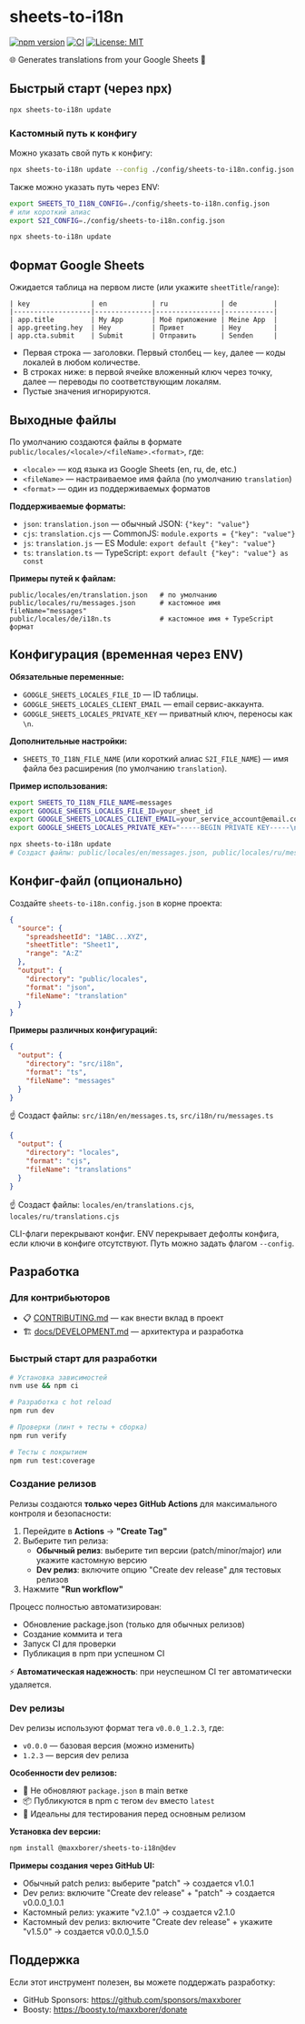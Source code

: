 # sheets-to-i18n

[![npm version](https://img.shields.io/npm/v/@maxxborer/sheets-to-i18n?color=blue)](https://www.npmjs.com/package/@maxxborer/sheets-to-i18n)
[![CI](https://github.com/maxxborer/sheets-to-i18n/actions/workflows/ci.yml/badge.svg)](https://github.com/maxxborer/sheets-to-i18n/actions)
[![License: MIT](https://img.shields.io/badge/License-MIT-yellow.svg)](https://opensource.org/licenses/MIT)

🌐 Generates translations from your Google Sheets 📑

## Быстрый старт (через npx)

```bash
npx sheets-to-i18n update
```

### Кастомный путь к конфигу

Можно указать свой путь к конфигу:

```bash
npx sheets-to-i18n update --config ./config/sheets-to-i18n.config.json
```

Также можно указать путь через ENV:

```bash
export SHEETS_TO_I18N_CONFIG=./config/sheets-to-i18n.config.json
# или короткий алиас
export S2I_CONFIG=./config/sheets-to-i18n.config.json

npx sheets-to-i18n update
```

## Формат Google Sheets

Ожидается таблица на первом листе (или укажите `sheetTitle`/`range`):

```text
| key               | en           | ru             | de         |
|-------------------|--------------|----------------|------------|
| app.title         | My App       | Моё приложение | Meine App  |
| app.greeting.hey  | Hey          | Привет         | Hey        |
| app.cta.submit    | Submit       | Отправить      | Senden     |
```

- Первая строка — заголовки. Первый столбец — `key`, далее — коды локалей в любом количестве.
- В строках ниже: в первой ячейке вложенный ключ через точку, далее — переводы по соответствующим локалям.
- Пустые значения игнорируются.

## Выходные файлы

По умолчанию создаются файлы в формате `public/locales/<locale>/<fileName>.<format>`, где:

- `<locale>` — код языка из Google Sheets (en, ru, de, etc.)
- `<fileName>` — настраиваемое имя файла (по умолчанию `translation`)
- `<format>` — один из поддерживаемых форматов

**Поддерживаемые форматы:**

- `json`: `translation.json` — обычный JSON: `{"key": "value"}`
- `cjs`: `translation.cjs` — CommonJS: `module.exports = {"key": "value"}`
- `js`: `translation.js` — ES Module: `export default {"key": "value"}`
- `ts`: `translation.ts` — TypeScript: `export default {"key": "value"} as const`

**Примеры путей к файлам:**

```shell
public/locales/en/translation.json   # по умолчанию
public/locales/ru/messages.json      # кастомное имя fileName="messages"
public/locales/de/i18n.ts            # кастомное имя + TypeScript формат
```

## Конфигурация (временная через ENV)

**Обязательные переменные:**

- `GOOGLE_SHEETS_LOCALES_FILE_ID` — ID таблицы.
- `GOOGLE_SHEETS_LOCALES_CLIENT_EMAIL` — email сервис-аккаунта.
- `GOOGLE_SHEETS_LOCALES_PRIVATE_KEY` — приватный ключ, переносы как `\n`.

**Дополнительные настройки:**

- `SHEETS_TO_I18N_FILE_NAME` (или короткий алиас `S2I_FILE_NAME`) — имя файла без расширения (по умолчанию
  `translation`).

**Пример использования:**

```bash
export SHEETS_TO_I18N_FILE_NAME=messages
export GOOGLE_SHEETS_LOCALES_FILE_ID=your_sheet_id
export GOOGLE_SHEETS_LOCALES_CLIENT_EMAIL=your_service_account@email.com
export GOOGLE_SHEETS_LOCALES_PRIVATE_KEY="-----BEGIN PRIVATE KEY-----\nYOUR_KEY\n-----END PRIVATE KEY-----\n"

npx sheets-to-i18n update
# Создаст файлы: public/locales/en/messages.json, public/locales/ru/messages.json, etc.
```

## Конфиг‑файл (опционально)

Создайте `sheets-to-i18n.config.json` в корне проекта:

```json
{
  "source": {
    "spreadsheetId": "1ABC...XYZ",
    "sheetTitle": "Sheet1",
    "range": "A:Z"
  },
  "output": {
    "directory": "public/locales",
    "format": "json",
    "fileName": "translation"
  }
}
```

**Примеры различных конфигураций:**

```json
{
  "output": {
    "directory": "src/i18n",
    "format": "ts",
    "fileName": "messages"
  }
}
```

☝️ Создаст файлы: `src/i18n/en/messages.ts`, `src/i18n/ru/messages.ts`

```json
{
  "output": {
    "directory": "locales",
    "format": "cjs",
    "fileName": "translations"
  }
}
```

☝️ Создаст файлы: `locales/en/translations.cjs`, `locales/ru/translations.cjs`

CLI-флаги перекрывают конфиг. ENV перекрывает дефолты конфига, если ключи в конфиге отсутствуют. Путь можно задать
флагом `--config`.

## Разработка

### Для контрибьюторов

- 📋 [CONTRIBUTING.md](CONTRIBUTING.md) — как внести вклад в проект
- 🏗️ [docs/DEVELOPMENT.md](docs/DEVELOPMENT.md) — архитектура и разработка

### Быстрый старт для разработки

```bash
# Установка зависимостей
nvm use && npm ci

# Разработка с hot reload
npm run dev

# Проверки (линт + тесты + сборка)
npm run verify

# Тесты с покрытием
npm run test:coverage
```

### Создание релизов

Релизы создаются **только через GitHub Actions** для максимального контроля и безопасности:

1. Перейдите в **Actions** → **"Create Tag"**
2. Выберите тип релиза:
   - **Обычный релиз**: выберите тип версии (patch/minor/major) или укажите кастомную версию
   - **Dev релиз**: включите опцию "Create dev release" для тестовых релизов
3. Нажмите **"Run workflow"**

Процесс полностью автоматизирован:

- Обновление package.json (только для обычных релизов)
- Создание коммита и тега
- Запуск CI для проверки
- Публикация в npm при успешном CI

⚡ **Автоматическая надежность**: при неуспешном CI тег автоматически удаляется.

### Dev релизы

Dev релизы используют формат тега `v0.0.0_1.2.3`, где:

- `v0.0.0` — базовая версия (можно изменить)
- `1.2.3` — версия dev релиза

**Особенности dev релизов:**

- 🚧 Не обновляют `package.json` в main ветке
- 📦 Публикуются в npm с тегом `dev` вместо `latest`
- 🔄 Идеальны для тестирования перед основным релизом

**Установка dev версии:**

```bash
npm install @maxxborer/sheets-to-i18n@dev
```

**Примеры создания через GitHub UI:**

- Обычный patch релиз: выберите "patch" → создается v1.0.1
- Dev релиз: включите "Create dev release" + "patch" → создается v0.0.0_1.0.1
- Кастомный релиз: укажите "v2.1.0" → создается v2.1.0
- Кастомный dev релиз: включите "Create dev release" + укажите "v1.5.0" → создается v0.0.0_1.5.0

## Поддержка

Если этот инструмент полезен, вы можете поддержать разработку:

- GitHub Sponsors: <https://github.com/sponsors/maxxborer>
- Boosty: <https://boosty.to/maxxborer/donate>
